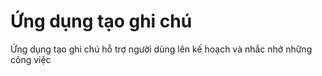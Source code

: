 # Ứng dụng tạo ghi chú 
Ứng dụng tạo ghi chú hỗ trợ người dùng lên kế hoạch và nhắc nhở những công việc
